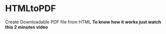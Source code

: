 # HTMLtoPDF
Create Downloadable PDF file from HTML 
<b>To know how it works just watch this 2 minutes video</b>
